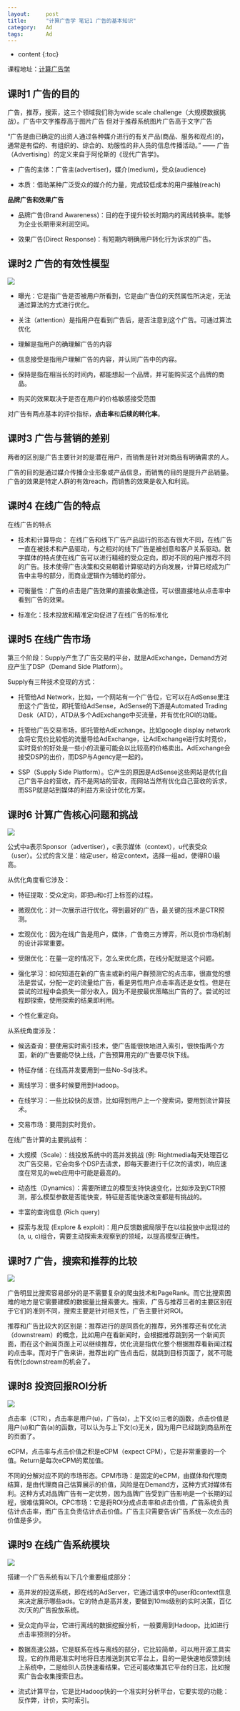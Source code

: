 ```yaml
---
layout:     post
title:      "计算广告学 笔记1 广告的基本知识"
category:   Ad
tags:		Ad
---
```


* content
{:toc}

课程地址：[计算广告学](http://study.163.com/note/noteIndex.htm?id=321007&type=0#/noteIndex?resType=0&resId=435072&sortType=0)

## 课时1 广告的目的

广告，推荐，搜索，这三个领域我们称为wide scale challenge（大规模数据挑战）。广告中文字推荐高于图片广告
但对于推荐系统图片广告高于文字广告

“广告是由已确定的出资人通过各种媒介进行的有关产品(商品、服务和观点)的，通常是有偿的、有组织的、综合的、劝服性的非人员的信息传播活动。” —— 广告（Advertising）的定义来自于阿伦斯的《现代广告学》。

* 广告的主体：广告主(advertiser)，媒介(medium)，受众(audience)

* 本质：借助某种广泛受众的媒介的力量，完成较低成本的用户接触(reach)

**品牌广告和效果广告**

* 品牌广告(Brand Awareness)：目的在于提升较长时期内的离线转换率。能够为企业长期带来利润空间。

* 效果广告(Direct Response)：有短期内明确用户转化行为诉求的广告。

## 课时2 广告的有效性模型

![](/images/images/ad/1.jpg)

* 曝光：它是指广告是否被用户所看到，它是由广告位的天然属性所决定，无法通过算法的方式进行优化。

* 关注（attention）是指用户在看到广告后，是否注意到这个广告。可通过算法优化

* 理解是指用户的确理解广告的内容

* 信息接受是指用户理解广告的内容，并认同广告中的内容。

* 保持是指在相当长的时间内，都能想起一个品牌，并可能购买这个品牌的商品。

* 购买的效果取决于是否在用户的价格敏感接受范围

对广告有两点基本的评价指标，**点击率**和**后续的转化率**。

## 课时3 广告与营销的差别

两者的区别是广告主要针对的是潜在用户，而销售是针对对商品有明确需求的人。

广告的目的是通过媒介传播企业形象或产品信息，而销售的目的是提升产品销量。
广告的效果是特定人群的有效reach，而销售的效果是收入和利润。

## 课时4 在线广告的特点

在线广告的特点

* 技术和计算导向： 在线广告和线下广告产品运行的形态有很大不同，在线广告一直在被技术和产品驱动，与之相对的线下广告是被创意和客户关系驱动。数字媒体的特点使在线广告可以进行精细的受众定向，即对不同的用户推荐不同的广告。技术使得广告决策和交易朝着计算驱动的方向发展，计算已经成为广告中主导的部分，而商业逻辑作为辅助的部分。

* 可衡量性：广告的点击是广告效果的直接收集途径，可以很直接地从点击率中看到广告的效果。

* 标准化：技术投放和精准定向促进了在线广告的标准化

## 课时5 在线广告市场

第三个阶段：Supply产生了广告交易的平台，就是AdExchange，Demand方对应产生了DSP（Demand Side Platform）。

Supply有三种技术变现的方式：

* 托管给Ad Network，比如，一个网站有一个广告位，它可以在AdSense里注册这个广告位，即托管给AdSense，AdSense的下游是Automated Trading Desk（ATD），ATD从多个AdExchange中买流量，并有优化ROI的功能。

* 托管给广告交易市场，即托管给AdExchange。比如google display network会将它竞价比较低的流量导给AdExchange，让AdExchange进行实时竞价，实时竞价的好处是一些小的流量可能会以比较高的价格卖出。AdExchange会接受DSP的出价，而DSP与Agency是一起的。

* SSP（Supply Side Platform）。它产生的原因是AdSense这些网站是优化自己广告平台的营收，而不是网站的营收，而网站当然有优化自己营收的诉求，而SSP就是站到媒体的利益方来设计优化方案。

## 课时6 计算广告核心问题和挑战

![](/images/images/ad/2.jpg)

公式中a表示Sponsor（advertiser），c表示媒体（context），u代表受众（user）。公式的含义是：给定user，给定context，选择一组ad，使得ROI最高。

从优化角度看它涉及：

* 特征提取：受众定向，即把u和c打上标签的过程。

* 微观优化：对一次展示进行优化，得到最好的广告，最关键的技术是CTR预测。

* 宏观优化：因为在线广告是用户，媒体，广告商三方博弈，所以竞价市场机制的设计非常重要。

* 受限优化：在量一定的情况下，怎么来优化质，在线分配就是这个问题。

* 强化学习：如何知道在新的广告主或新的用户群预测它的点击率，很直觉的想法是尝试，分配一定的流量给广告，看是男性用户点击率高还是女性。但是在尝试的过程中会损失一部分收入，因为不是按最优策略出广告的了。尝试的过程即探索，使用探索的结果即利用。

* 个性化重定向。

从系统角度涉及：

* 候选查询：要使用实时索引技术，使广告能很快地进入索引，很快指两个方面，新的广告要能尽快上线，广告预算用完的广告要尽快下线。

* 特征存储：在线高并发要用到一些No-Sql技术。

* 离线学习：很多时候要用到Hadoop。

* 在线学习：一些比较快的反馈，比如得到用户上一个搜索词，要用到流计算技术。

* 交易市场：要用到实时竞价。

在线广告计算的主要挑战有：

* 大规模（Scale）：线投放系统中的高并发挑战 (例: Rightmedia每天处理百亿次广告交易，它会向多个DSP去请求，即每天要进行千亿次的请求)，响应速度在常见的web应用中可能是最高的。

* 动态性（Dynamics）：需要所建立的模型支持快速变化，比如涉及到CTR预测，那么模型参数是否能快变，特征是否能快速改变都是有挑战的。

* 丰富的查询信息 (Rich query)

* 探索与发现 (Explore & exploit)：用户反馈数据局限于在以往投放中出现过的(a, u, c)组合，需要主动探索未观察到的领域，以提高模型正确性。

## 课时7 广告，搜索和推荐的比较

![](/images/images/ad/3.png)

广告明显比搜索容易部分的是不需要复杂的爬虫技术和PageRank。而它比搜索困难的地方是它需要建模的数据量比搜索要大。搜索，广告与推荐三者的主要区别在于它们的准则不同，搜索主要是针对相关性，广告主要针对ROI。

推荐和广告比较大的区别是：推荐进行的是同质化的推荐，另外推荐还有优化流（downstream）的概念，比如用户在看新闻时，会根据推荐跳到另一个新闻页面，而在这个新闻页面上可以继续推荐，优化流是指优化整个根据推荐看新闻过程的点击率。而对于广告来讲，推荐出的广告点击后，就跳到目标页面了，就不可能有优化downstream的机会了。

## 课时8 投资回报ROI分析

![](/images/images/ad/4.jpg)

点击率（CTR），点击率是用户(u)，广告(a)，上下文(c)三者的函数，点击价值是用户(u)和广告(a)的函数，可以认为与上下文(c)无关，因为用户已经跳到商品所在的页面了。

eCPM，点击率与点击价值之积是eCPM（expect CPM），它是非常重要的一个值。Return是每次eCPM的累加值。

不同的分解对应不同的市场形态。CPM市场：是固定的eCPM，由媒体和代理商结算，是由代理商自己估算展示的价值，风险是在Demand方，这种方式对媒体有利。这种方式对品牌广告有一定优势，因为品牌广告受到广告影响是一个长期的过程，很难估算ROI。CPC市场：它是将ROI分成点击率和点击价值，广告系统负责估计点击率，而广告主负责估计点击价值。广告主只需要告诉广告系统一次点击的价值是多少。

## 课时9 在线广告系统模块

![](/images/images/ad/5.png)

搭建一个广告系统有以下几个重要组成部分：
 
* 高并发的投送系统，即在线的AdServer，它通过请求中的user和context信息来决定展示哪些ads。它的特点是高并发，要做到10ms级别的实时决策，百亿次/天的广告投放系统。

* 受众定向平台，它进行离线的数据挖掘分析，一般要用到Hadoop。比如进行点击率预测的分析。

* 数据高速公路，它是联系在线与离线的部分，它比较简单，可以用开源工具实现，它的作用是准实时地将日志推送到其它平台上，目的一是快速地反馈到线上系统中，二是给BI人员快速看结果。它还可能收集其它平台的日志，比如搜索广告会收集搜索日志。

* 流式计算平台，它是比Hadoop快的一个准实时分析平台，它要实现的功能：反作弊，计价，实时索引。
